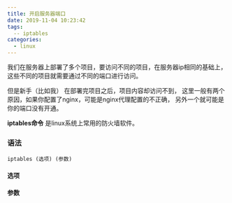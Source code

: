 ```yaml
---
title: 开启服务器端口
date: 2019-11-04 10:23:42
tags:
  -- iptables
categories: 
  - linux  
---
```


我们在服务器上部署了多个项目，要访问不同的项目，在服务器ip相同的基础上，这些不同的项目就需要通过不同的端口进行访问。

但是新手（比如我） 在部署完项目之后，项目内容却访问不到， 这里一般有两个原因，如果你配置了nginx，可能是nginx代理配置的不正确， 另外一个就可能是你的端口没有开通。



**iptables命令** 是linux系统上常用的防火墙软件。

### 语法

```
iptables (选项) (参数)
```
#### 选项


#### 参数